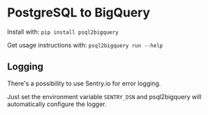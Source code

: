 # PostgreSQL to BigQuery

Install with: `pip install psql2bigquery`

Get usage instructions with: `psql2bigquery run --help`


## Logging

There's a possibility to use Sentry.io for error logging.

Just set the environment variable `SENTRY_DSN` and psql2bigquery will automatically configure the logger.
